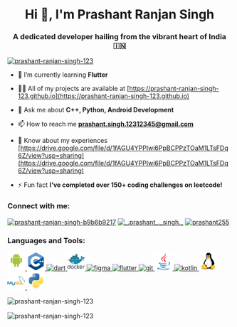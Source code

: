 <h1 align="center">Hi 👋, I'm Prashant Ranjan Singh</h1>

<h3 align="center">A dedicated developer hailing from the vibrant heart of India 🇮🇳</h3>


<p align="left"> <a href="https://github.com/ryo-ma/github-profile-trophy"><img src="https://github-profile-trophy.vercel.app/?username=prashant-ranjan-singh-123" alt="prashant-ranjan-singh-123" /></a> </p>

- 🌱 I’m currently learning **Flutter**

- 👨‍💻 All of my projects are available at [https://prashant-ranjan-singh-123.github.io](https://prashant-ranjan-singh-123.github.io)

- 💬 Ask me about **C++, Python, Android Development**

- 📫 How to reach me **prashant.singh.12312345@gmail.com**

- 📄 Know about my experiences [https://drive.google.com/file/d/1fAGU4YPPIwi6PpBCPPzTOaM1LTsFDq6Z/view?usp=sharing](https://drive.google.com/file/d/1fAGU4YPPIwi6PpBCPPzTOaM1LTsFDq6Z/view?usp=sharing)

- ⚡ Fun fact **I've completed over 150+ coding challenges on leetcode!**

<h3 align="left">Connect with me:</h3>
<p align="left">
<a href="https://linkedin.com/in/prashant-ranjan-singh-b9b6b9217" target="blank"><img align="center" src="https://raw.githubusercontent.com/rahuldkjain/github-profile-readme-generator/master/src/images/icons/Social/linked-in-alt.svg" alt="prashant-ranjan-singh-b9b6b9217" height="30" width="40" /></a>
<a href="https://instagram.com/_.prashant_._singh._" target="blank"><img align="center" src="https://raw.githubusercontent.com/rahuldkjain/github-profile-readme-generator/master/src/images/icons/Social/instagram.svg" alt="_.prashant_._singh._" height="30" width="40" /></a>
<a href="https://www.leetcode.com/prashant255" target="blank"><img align="center" src="https://raw.githubusercontent.com/rahuldkjain/github-profile-readme-generator/master/src/images/icons/Social/leet-code.svg" alt="prashant255" height="30" width="40" /></a>
</p>

<h3 align="left">Languages and Tools:</h3>
<p align="left"> <a href="https://developer.android.com" target="_blank" rel="noreferrer"> <img src="https://raw.githubusercontent.com/devicons/devicon/master/icons/android/android-original-wordmark.svg" alt="android" width="40" height="40"/> </a> <a href="https://www.w3schools.com/cpp/" target="_blank" rel="noreferrer"> <img src="https://raw.githubusercontent.com/devicons/devicon/master/icons/cplusplus/cplusplus-original.svg" alt="cplusplus" width="40" height="40"/> </a> <a href="https://dart.dev" target="_blank" rel="noreferrer"> <img src="https://www.vectorlogo.zone/logos/dartlang/dartlang-icon.svg" alt="dart" width="40" height="40"/> </a> <a href="https://www.docker.com/" target="_blank" rel="noreferrer"> <img src="https://raw.githubusercontent.com/devicons/devicon/master/icons/docker/docker-original-wordmark.svg" alt="docker" width="40" height="40"/> </a> <a href="https://www.figma.com/" target="_blank" rel="noreferrer"> <img src="https://www.vectorlogo.zone/logos/figma/figma-icon.svg" alt="figma" width="40" height="40"/> </a> <a href="https://flutter.dev" target="_blank" rel="noreferrer"> <img src="https://www.vectorlogo.zone/logos/flutterio/flutterio-icon.svg" alt="flutter" width="40" height="40"/> </a> <a href="https://git-scm.com/" target="_blank" rel="noreferrer"> <img src="https://www.vectorlogo.zone/logos/git-scm/git-scm-icon.svg" alt="git" width="40" height="40"/> </a> <a href="https://www.java.com" target="_blank" rel="noreferrer"> <img src="https://raw.githubusercontent.com/devicons/devicon/master/icons/java/java-original.svg" alt="java" width="40" height="40"/> </a> <a href="https://kotlinlang.org" target="_blank" rel="noreferrer"> <img src="https://www.vectorlogo.zone/logos/kotlinlang/kotlinlang-icon.svg" alt="kotlin" width="40" height="40"/> </a> <a href="https://www.linux.org/" target="_blank" rel="noreferrer"> <img src="https://raw.githubusercontent.com/devicons/devicon/master/icons/linux/linux-original.svg" alt="linux" width="40" height="40"/> </a> <a href="https://www.mysql.com/" target="_blank" rel="noreferrer"> <img src="https://raw.githubusercontent.com/devicons/devicon/master/icons/mysql/mysql-original-wordmark.svg" alt="mysql" width="40" height="40"/> </a> <a href="https://www.python.org" target="_blank" rel="noreferrer"> <img src="https://raw.githubusercontent.com/devicons/devicon/master/icons/python/python-original.svg" alt="python" width="40" height="40"/> </a> </p>

<p><img align="center" src="https://github-readme-stats.vercel.app/api/top-langs?username=prashant-ranjan-singh-123&show_icons=true&locale=en&layout=compact" alt="prashant-ranjan-singh-123" /></p>

<p><img align="center" src="https://github-readme-streak-stats.herokuapp.com/?user=prashant-ranjan-singh-123&" alt="prashant-ranjan-singh-123" /></p>
